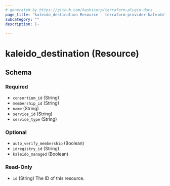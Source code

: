 ```yaml
---
# generated by https://github.com/hashicorp/terraform-plugin-docs
page_title: "kaleido_destination Resource - terraform-provider-kaleido"
subcategory: ""
description: |-
  
---
```


# kaleido_destination (Resource)





<!-- schema generated by tfplugindocs -->
## Schema

### Required

- `consortium_id` (String)
- `membership_id` (String)
- `name` (String)
- `service_id` (String)
- `service_type` (String)

### Optional

- `auto_verify_membership` (Boolean)
- `idregistry_id` (String)
- `kaleido_managed` (Boolean)

### Read-Only

- `id` (String) The ID of this resource.


